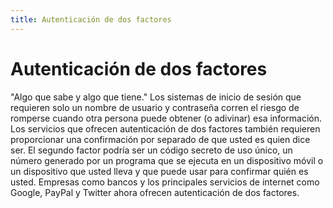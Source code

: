 ```yaml
---
title: Autenticación de dos factores
---
```

# Autenticación de dos factores 

"Algo que sabe y algo que tiene." Los sistemas de inicio de sesión que requieren solo un nombre de usuario y contraseña corren el riesgo de romperse cuando otra persona puede obtener (o adivinar) esa información. Los servicios que ofrecen autenticación de dos factores también requieren proporcionar una confirmación por separado de que usted es quien dice ser. El segundo factor podría ser un código secreto de uso único, un número generado por un programa que se ejecuta en un dispositivo móvil o un dispositivo que usted lleva y que puede usar para confirmar quién es usted. Empresas como bancos y los principales servicios de internet como Google, PayPal y Twitter ahora ofrecen autenticación de dos factores.